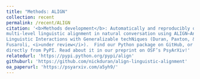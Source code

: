 ```yaml
---
title: "Methods: ALIGN"
collection: recent
permalink: /recent/ALIGN
citation: '<b>Methods development</b>: Automatically and reproducibly quantify
multi-level linguistic alignment in natural conversation using ALIGN—Analyzing
Linguistic Interactions with Generalizable techNiques (Duran, Paxton, &
Fusaroli, <i>under review</i>).  Find our Python package on GitHub, or install it
directly from PyPI. Read about it in our preprint on OSF’s PsyArXiv!'
relatedurl: 'https://pypi.python.org/pypi/align'
githuburl: 'https://github.com/nickduran/align-linguistic-alignment'
oa_paperurl: 'https://psyarxiv.com/a5yh9/'
---
```

